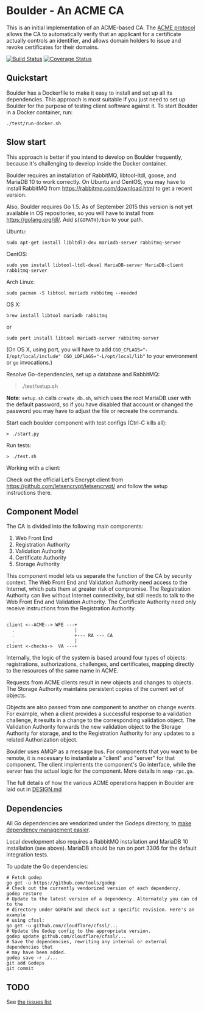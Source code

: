 Boulder - An ACME CA
====================

This is an initial implementation of an ACME-based CA. The [ACME protocol](https://github.com/letsencrypt/acme-spec/) allows the CA to automatically verify that an applicant for a certificate actually controls an identifier, and allows domain holders to issue and revoke certificates for their domains.

[![Build Status](https://travis-ci.org/letsencrypt/boulder.svg)](https://travis-ci.org/letsencrypt/boulder)
[![Coverage Status](https://coveralls.io/repos/letsencrypt/boulder/badge.svg)](https://coveralls.io/r/letsencrypt/boulder)

Quickstart
------

Boulder has a Dockerfile to make it easy to install and set up all its
dependencies. This approach is most suitable if you just need to set up Boulder
for the purpose of testing client software against it. To start Boulder
in a Docker container, run:

    ./test/run-docker.sh

Slow start
----------

This approach is better if you intend to develop on Boulder frequently, because
it's challenging to develop inside the Docker container.

Boulder requires an installation of RabbitMQ, libtool-ltdl, goose, and
MariaDB 10 to work correctly. On Ubuntu and CentOS, you may have to
install RabbitMQ from https://rabbitmq.com/download.html to get a
recent version.

Also, Boulder requires Go 1.5. As of September 2015 this version is not yet
available in OS repositories, so you will have to install from https://golang.org/dl/.
Add ```${GOPATH}/bin``` to your path.

Ubuntu:

    sudo apt-get install libltdl3-dev mariadb-server rabbitmq-server

CentOS:

    sudo yum install libtool-ltdl-devel MariaDB-server MariaDB-client rabbitmq-server

Arch Linux:

    sudo pacman -S libtool mariadb rabbitmq --needed

OS X:

    brew install libtool mariadb rabbitmq

or

    sudo port install libtool mariadb-server rabbitmq-server

(On OS X, using port, you will have to add `CGO_CFLAGS="-I/opt/local/include" CGO_LDFLAGS="-L/opt/local/lib"` to your environment or `go` invocations.)

Resolve Go-dependencies, set up a database and RabbitMQ:

  > ./test/setup.sh

**Note**: `setup.sh` calls `create_db.sh`, which uses the root MariaDB
user with the default password, so if you have disabled that account
or changed the password you may have to adjust the file or recreate the commands.

Start each boulder component with test configs (Ctrl-C kills all):

    > ./start.py

Run tests:

    > ./test.sh

Working with a client:

Check out the official Let's Encrypt client from https://github.com/letsencrypt/letsencrypt/ and follow the setup instructions there.

Component Model
---------------

The CA is divided into the following main components:

1. Web Front End
2. Registration Authority
3. Validation Authority
4. Certificate Authority
5. Storage Authority

This component model lets us separate the function of the CA by security context.  The Web Front End and Validation Authority need access to the Internet, which puts them at greater risk of compromise.  The Registration Authority can live without Internet connectivity, but still needs to talk to the Web Front End and Validation Authority.  The Certificate Authority need only receive instructions from the Registration Authority.

```

client <--ACME--> WFE ---+
  .                      |
  .                      +--- RA --- CA
  .                      |
client <-checks->  VA ---+

```

Internally, the logic of the system is based around four types of objects: registrations, authorizations, challenges, and certificates, mapping directly to the resources of the same name in ACME.

Requests from ACME clients result in new objects and changes to objects.  The Storage Authority maintains persistent copies of the current set of objects.

Objects are also passed from one component to another on change events.  For example, when a client provides a successful response to a validation challenge, it results in a change to the corresponding validation object.  The Validation Authority forwards the new validation object to the Storage Authority for storage, and to the Registration Authority for any updates to a related Authorization object.

Boulder uses AMQP as a message bus.  For components that you want to be remote, it is necessary to instantiate a "client" and "server" for that component.  The client implements the component's Go interface, while the server has the actual logic for the component.  More details in `amqp-rpc.go`.

The full details of how the various ACME operations happen in Boulder are laid out in [DESIGN.md](https://github.com/letsencrypt/boulder/blob/master/DESIGN.md)

Dependencies
------------

All Go dependencies are vendorized under the Godeps directory,
to [make dependency management easier](https://groups.google.com/forum/m/#!topic/golang-dev/nMWoEAG55v8).

Local development also requires a RabbitMQ installation and MariaDB
10 installation (see above). MariaDB should be run on port 3306 for the
default integration tests.

To update the Go dependencies:

```
# Fetch godep
go get -u https://github.com/tools/godep
# Check out the currently vendorized version of each dependency.
godep restore
# Update to the latest version of a dependency. Alternately you can cd to the
# directory under GOPATH and check out a specific revision. Here's an example
# using cfssl:
go get -u github.com/cloudflare/cfssl/...
# Update the Godep config to the appropriate version.
godep update github.com/cloudflare/cfssl/...
# Save the dependencies, rewriting any internal or external dependencies that
# may have been added.
godep save -r ./...
git add Godeps
git commit
```

TODO
----

See [the issues list](https://github.com/letsencrypt/boulder/issues)
